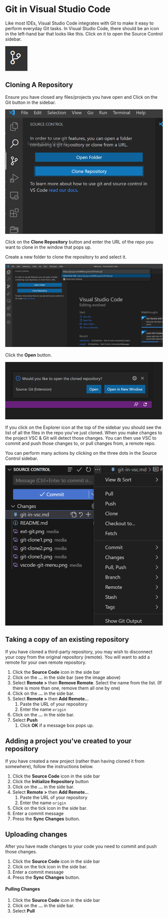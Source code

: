 # Git in Visual Studio Code

Like most IDEs, Visual Studio Code integrates with Git to make it easy to perform everyday Git tasks. In Visual Studio Code, there should be an icon in the left-hand bar that looks like this. Click on it to open the Source Control sidebar.

![VSC Button Bar - Source Control](media/ext-git.png)

## Cloning A Repository

Ensure you have closed any files/projects you have open and Click on the Git button in the sidebar.

![VSC Button Bar - Source Control Bar](media/git-clone1.png)

Click on the **Clone Repository** button and enter the URL of the repo you want to clone in the window that pops up.

Create a new folder to clone the repository to and select it.

![VSC Clone Repo](media/git-clone2.png)

Click the **Open** button.

![VSC Clone Repo](media/git-clone3.png)

If you click on the Explorer icon at the top of the sidebar you should see the list of all the files in the repo you've just cloned. When you make changes to the project VSC & Git will detect those changes. You can then use VSC to commit and push those changes to, or pull changes from, a remote repo. 

You can perform many actions by clicking on the three dots in the Source Control sidebar.

![VSC Clone Repo](media/vscode-git-menu.png)

## Taking a copy of an existing repository

If you have cloned a third-party repository, you may wish to disconnect your copy from the original repository (remote). You will want to add a remote for your own remote repository.

1.  Click the **Source Code** icon in the side bar
2.  Click on the **...** in the side bar (see  the image above)
3.  Select **Remote \>** then **Remove Remote**. Select the name from the list. (If there is more than one, remove them all one by one)
4.  Click on the **...** in the side bar.
5.  Select **Remote \>** then **Add Remote..**.
    1.  Paste the URL of your repository
    2.  Enter the name `origin`
6.  Click on the **...** in the side bar.
7.  Select **Push**
    1.  Click **OK** if a message box pops up.

## Adding a project you've created to your repository

If you have created a new project (rather than having cloned it from
somewhere), follow the instructions below.

1.  Click the **Source Code** icon in the side bar
2.  Click the **Initialize Repository** button
3.  Click on the **...** in the side bar.
4.  Select **Remote \>** then **Add Remote..**.
    1.  Paste the URL of your repository
    2.  Enter the name `origin`
5.  Click on the tick icon in the side bar.
6.  Enter a commit message
7.  Press the **Sync Changes** button.

## Uploading changes

After you have made changes to your code you need to commit and push
those changes.

1.  Click the **Source Code** icon in the side bar
2.  Click on the tick icon in the side bar.
3.  Enter a commit message
4.  Press the **Sync Changes** button.

#### Pulling Changes

1.  Click the **Source Code** icon in the side bar
2.  Click on the **...** in the side bar.
3.  Select **Pull**